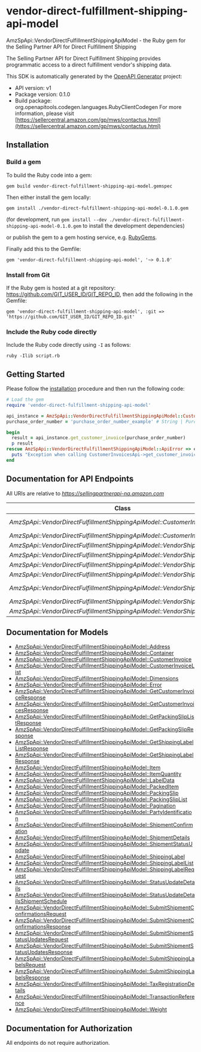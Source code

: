 # vendor-direct-fulfillment-shipping-api-model

AmzSpApi::VendorDirectFulfillmentShippingApiModel - the Ruby gem for the Selling Partner API for Direct Fulfillment Shipping

The Selling Partner API for Direct Fulfillment Shipping provides programmatic access to a direct fulfillment vendor's shipping data.

This SDK is automatically generated by the [OpenAPI Generator](https://openapi-generator.tech) project:

- API version: v1
- Package version: 0.1.0
- Build package: org.openapitools.codegen.languages.RubyClientCodegen
For more information, please visit [https://sellercentral.amazon.com/gp/mws/contactus.html](https://sellercentral.amazon.com/gp/mws/contactus.html)

## Installation

### Build a gem

To build the Ruby code into a gem:

```shell
gem build vendor-direct-fulfillment-shipping-api-model.gemspec
```

Then either install the gem locally:

```shell
gem install ./vendor-direct-fulfillment-shipping-api-model-0.1.0.gem
```

(for development, run `gem install --dev ./vendor-direct-fulfillment-shipping-api-model-0.1.0.gem` to install the development dependencies)

or publish the gem to a gem hosting service, e.g. [RubyGems](https://rubygems.org/).

Finally add this to the Gemfile:

    gem 'vendor-direct-fulfillment-shipping-api-model', '~> 0.1.0'

### Install from Git

If the Ruby gem is hosted at a git repository: https://github.com/GIT_USER_ID/GIT_REPO_ID, then add the following in the Gemfile:

    gem 'vendor-direct-fulfillment-shipping-api-model', :git => 'https://github.com/GIT_USER_ID/GIT_REPO_ID.git'

### Include the Ruby code directly

Include the Ruby code directly using `-I` as follows:

```shell
ruby -Ilib script.rb
```

## Getting Started

Please follow the [installation](#installation) procedure and then run the following code:

```ruby
# Load the gem
require 'vendor-direct-fulfillment-shipping-api-model'

api_instance = AmzSpApi::VendorDirectFulfillmentShippingApiModel::CustomerInvoicesApi.new
purchase_order_number = 'purchase_order_number_example' # String | Purchase order number of the shipment for which to return the invoice.

begin
  result = api_instance.get_customer_invoice(purchase_order_number)
  p result
rescue AmzSpApi::VendorDirectFulfillmentShippingApiModel::ApiError => e
  puts "Exception when calling CustomerInvoicesApi->get_customer_invoice: #{e}"
end

```

## Documentation for API Endpoints

All URIs are relative to *https://sellingpartnerapi-na.amazon.com*

Class | Method | HTTP request | Description
------------ | ------------- | ------------- | -------------
*AmzSpApi::VendorDirectFulfillmentShippingApiModel::CustomerInvoicesApi* | [**get_customer_invoice**](docs/CustomerInvoicesApi.md#get_customer_invoice) | **GET** /vendor/directFulfillment/shipping/v1/customerInvoices/{purchaseOrderNumber} | 
*AmzSpApi::VendorDirectFulfillmentShippingApiModel::CustomerInvoicesApi* | [**get_customer_invoices**](docs/CustomerInvoicesApi.md#get_customer_invoices) | **GET** /vendor/directFulfillment/shipping/v1/customerInvoices | 
*AmzSpApi::VendorDirectFulfillmentShippingApiModel::VendorShippingApi* | [**get_packing_slip**](docs/VendorShippingApi.md#get_packing_slip) | **GET** /vendor/directFulfillment/shipping/v1/packingSlips/{purchaseOrderNumber} | 
*AmzSpApi::VendorDirectFulfillmentShippingApiModel::VendorShippingApi* | [**get_packing_slips**](docs/VendorShippingApi.md#get_packing_slips) | **GET** /vendor/directFulfillment/shipping/v1/packingSlips | 
*AmzSpApi::VendorDirectFulfillmentShippingApiModel::VendorShippingApi* | [**submit_shipment_confirmations**](docs/VendorShippingApi.md#submit_shipment_confirmations) | **POST** /vendor/directFulfillment/shipping/v1/shipmentConfirmations | 
*AmzSpApi::VendorDirectFulfillmentShippingApiModel::VendorShippingApi* | [**submit_shipment_status_updates**](docs/VendorShippingApi.md#submit_shipment_status_updates) | **POST** /vendor/directFulfillment/shipping/v1/shipmentStatusUpdates | 
*AmzSpApi::VendorDirectFulfillmentShippingApiModel::VendorShippingLabelsApi* | [**get_shipping_label**](docs/VendorShippingLabelsApi.md#get_shipping_label) | **GET** /vendor/directFulfillment/shipping/v1/shippingLabels/{purchaseOrderNumber} | 
*AmzSpApi::VendorDirectFulfillmentShippingApiModel::VendorShippingLabelsApi* | [**get_shipping_labels**](docs/VendorShippingLabelsApi.md#get_shipping_labels) | **GET** /vendor/directFulfillment/shipping/v1/shippingLabels | 
*AmzSpApi::VendorDirectFulfillmentShippingApiModel::VendorShippingLabelsApi* | [**submit_shipping_label_request**](docs/VendorShippingLabelsApi.md#submit_shipping_label_request) | **POST** /vendor/directFulfillment/shipping/v1/shippingLabels | 


## Documentation for Models

 - [AmzSpApi::VendorDirectFulfillmentShippingApiModel::Address](docs/Address.md)
 - [AmzSpApi::VendorDirectFulfillmentShippingApiModel::Container](docs/Container.md)
 - [AmzSpApi::VendorDirectFulfillmentShippingApiModel::CustomerInvoice](docs/CustomerInvoice.md)
 - [AmzSpApi::VendorDirectFulfillmentShippingApiModel::CustomerInvoiceList](docs/CustomerInvoiceList.md)
 - [AmzSpApi::VendorDirectFulfillmentShippingApiModel::Dimensions](docs/Dimensions.md)
 - [AmzSpApi::VendorDirectFulfillmentShippingApiModel::Error](docs/Error.md)
 - [AmzSpApi::VendorDirectFulfillmentShippingApiModel::GetCustomerInvoiceResponse](docs/GetCustomerInvoiceResponse.md)
 - [AmzSpApi::VendorDirectFulfillmentShippingApiModel::GetCustomerInvoicesResponse](docs/GetCustomerInvoicesResponse.md)
 - [AmzSpApi::VendorDirectFulfillmentShippingApiModel::GetPackingSlipListResponse](docs/GetPackingSlipListResponse.md)
 - [AmzSpApi::VendorDirectFulfillmentShippingApiModel::GetPackingSlipResponse](docs/GetPackingSlipResponse.md)
 - [AmzSpApi::VendorDirectFulfillmentShippingApiModel::GetShippingLabelListResponse](docs/GetShippingLabelListResponse.md)
 - [AmzSpApi::VendorDirectFulfillmentShippingApiModel::GetShippingLabelResponse](docs/GetShippingLabelResponse.md)
 - [AmzSpApi::VendorDirectFulfillmentShippingApiModel::Item](docs/Item.md)
 - [AmzSpApi::VendorDirectFulfillmentShippingApiModel::ItemQuantity](docs/ItemQuantity.md)
 - [AmzSpApi::VendorDirectFulfillmentShippingApiModel::LabelData](docs/LabelData.md)
 - [AmzSpApi::VendorDirectFulfillmentShippingApiModel::PackedItem](docs/PackedItem.md)
 - [AmzSpApi::VendorDirectFulfillmentShippingApiModel::PackingSlip](docs/PackingSlip.md)
 - [AmzSpApi::VendorDirectFulfillmentShippingApiModel::PackingSlipList](docs/PackingSlipList.md)
 - [AmzSpApi::VendorDirectFulfillmentShippingApiModel::Pagination](docs/Pagination.md)
 - [AmzSpApi::VendorDirectFulfillmentShippingApiModel::PartyIdentification](docs/PartyIdentification.md)
 - [AmzSpApi::VendorDirectFulfillmentShippingApiModel::ShipmentConfirmation](docs/ShipmentConfirmation.md)
 - [AmzSpApi::VendorDirectFulfillmentShippingApiModel::ShipmentDetails](docs/ShipmentDetails.md)
 - [AmzSpApi::VendorDirectFulfillmentShippingApiModel::ShipmentStatusUpdate](docs/ShipmentStatusUpdate.md)
 - [AmzSpApi::VendorDirectFulfillmentShippingApiModel::ShippingLabel](docs/ShippingLabel.md)
 - [AmzSpApi::VendorDirectFulfillmentShippingApiModel::ShippingLabelList](docs/ShippingLabelList.md)
 - [AmzSpApi::VendorDirectFulfillmentShippingApiModel::ShippingLabelRequest](docs/ShippingLabelRequest.md)
 - [AmzSpApi::VendorDirectFulfillmentShippingApiModel::StatusUpdateDetails](docs/StatusUpdateDetails.md)
 - [AmzSpApi::VendorDirectFulfillmentShippingApiModel::StatusUpdateDetailsShipmentSchedule](docs/StatusUpdateDetailsShipmentSchedule.md)
 - [AmzSpApi::VendorDirectFulfillmentShippingApiModel::SubmitShipmentConfirmationsRequest](docs/SubmitShipmentConfirmationsRequest.md)
 - [AmzSpApi::VendorDirectFulfillmentShippingApiModel::SubmitShipmentConfirmationsResponse](docs/SubmitShipmentConfirmationsResponse.md)
 - [AmzSpApi::VendorDirectFulfillmentShippingApiModel::SubmitShipmentStatusUpdatesRequest](docs/SubmitShipmentStatusUpdatesRequest.md)
 - [AmzSpApi::VendorDirectFulfillmentShippingApiModel::SubmitShipmentStatusUpdatesResponse](docs/SubmitShipmentStatusUpdatesResponse.md)
 - [AmzSpApi::VendorDirectFulfillmentShippingApiModel::SubmitShippingLabelsRequest](docs/SubmitShippingLabelsRequest.md)
 - [AmzSpApi::VendorDirectFulfillmentShippingApiModel::SubmitShippingLabelsResponse](docs/SubmitShippingLabelsResponse.md)
 - [AmzSpApi::VendorDirectFulfillmentShippingApiModel::TaxRegistrationDetails](docs/TaxRegistrationDetails.md)
 - [AmzSpApi::VendorDirectFulfillmentShippingApiModel::TransactionReference](docs/TransactionReference.md)
 - [AmzSpApi::VendorDirectFulfillmentShippingApiModel::Weight](docs/Weight.md)


## Documentation for Authorization

 All endpoints do not require authorization.

